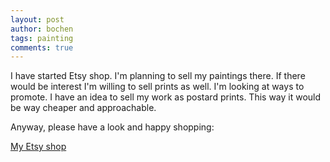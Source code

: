 ```yaml
---
layout: post
author: bochen
tags: painting
comments: true
---
```

I have started Etsy shop. I'm planning to sell my paintings there. If there would be interest I'm willing to sell prints as well.
I'm looking at ways to promote. I have an idea to sell my work as postard prints. This way it would be way cheaper and approachable.

Anyway, please have a look and happy shopping: 

[My Etsy shop](https://www.etsy.com/shop/PawelBochenski)